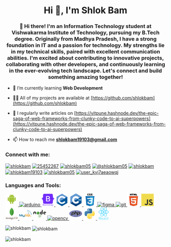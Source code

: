 <h1 align="center">Hi 👋, I'm Shlok Bam</h1>
<h3 align="center">👋 Hi there! I'm an Information Technology student at Vishwakarma Institute of Technology, pursuing my B.Tech degree. Originally from Madhya Pradesh, I have a strong foundation in IT and a passion for technology. My strengths lie in my technical skills, paired with excellent communication abilities. I'm excited about contributing to innovative projects, collaborating with other developers, and continuously learning in the ever-evolving tech landscape. Let's connect and build something amazing together!</h3>

- 🌱 I’m currently learning **Web Development**

- 👨‍💻 All of my projects are available at [https://github.com/shlokbam](https://github.com/shlokbam)

- 📝 I regularly write articles on [https://vitpune.hashnode.dev/the-epic-saga-of-web-frameworks-from-clunky-code-to-ai-superpowers](https://vitpune.hashnode.dev/the-epic-saga-of-web-frameworks-from-clunky-code-to-ai-superpowers)

- 📫 How to reach me **shlokbam19103@gmail.com**

<h3 align="left">Connect with me:</h3>
<p align="left">
<a href="https://linkedin.com/in/shlokbam" target="blank"><img align="center" src="https://raw.githubusercontent.com/rahuldkjain/github-profile-readme-generator/master/src/images/icons/Social/linked-in-alt.svg" alt="shlokbam" height="30" width="40" /></a>
<a href="https://stackoverflow.com/users/25452267" target="blank"><img align="center" src="https://raw.githubusercontent.com/rahuldkjain/github-profile-readme-generator/master/src/images/icons/Social/stack-overflow.svg" alt="25452267" height="30" width="40" /></a>
<a href="https://hashnode.com/shlokbam05" target="blank"><img align="center" src="https://raw.githubusercontent.com/rahuldkjain/github-profile-readme-generator/master/src/images/icons/Social/hashnode.svg" alt="shlokbam05" height="30" width="40" /></a>
<a href="https://medium.com/@shlokbam05" target="blank"><img align="center" src="https://raw.githubusercontent.com/rahuldkjain/github-profile-readme-generator/master/src/images/icons/Social/medium.svg" alt="@shlokbam05" height="30" width="40" /></a>
<a href="https://www.codechef.com/users/shlokbam" target="blank"><img align="center" src="https://cdn.jsdelivr.net/npm/simple-icons@3.1.0/icons/codechef.svg" alt="shlokbam" height="30" width="40" /></a>
<a href="https://www.hackerrank.com/shlokbam19103" target="blank"><img align="center" src="https://raw.githubusercontent.com/rahuldkjain/github-profile-readme-generator/master/src/images/icons/Social/hackerrank.svg" alt="shlokbam19103" height="30" width="40" /></a>
<a href="https://www.leetcode.com/shlokbam05" target="blank"><img align="center" src="https://raw.githubusercontent.com/rahuldkjain/github-profile-readme-generator/master/src/images/icons/Social/leet-code.svg" alt="shlokbam05" height="30" width="40" /></a>
<a href="https://auth.geeksforgeeks.org/user/user_kvj7aeaowqj" target="blank"><img align="center" src="https://raw.githubusercontent.com/rahuldkjain/github-profile-readme-generator/master/src/images/icons/Social/geeks-for-geeks.svg" alt="user_kvj7aeaowqj" height="30" width="40" /></a>
</p>

<h3 align="left">Languages and Tools:</h3>
<p align="left"> <a href="https://developer.android.com" target="_blank" rel="noreferrer"> <img src="https://raw.githubusercontent.com/devicons/devicon/master/icons/android/android-original-wordmark.svg" alt="android" width="40" height="40"/> </a> <a href="https://www.arduino.cc/" target="_blank" rel="noreferrer"> <img src="https://cdn.worldvectorlogo.com/logos/arduino-1.svg" alt="arduino" width="40" height="40"/> </a> <a href="https://getbootstrap.com" target="_blank" rel="noreferrer"> <img src="https://raw.githubusercontent.com/devicons/devicon/master/icons/bootstrap/bootstrap-plain-wordmark.svg" alt="bootstrap" width="40" height="40"/> </a> <a href="https://www.cprogramming.com/" target="_blank" rel="noreferrer"> <img src="https://raw.githubusercontent.com/devicons/devicon/master/icons/c/c-original.svg" alt="c" width="40" height="40"/> </a> <a href="https://www.w3schools.com/cpp/" target="_blank" rel="noreferrer"> <img src="https://raw.githubusercontent.com/devicons/devicon/master/icons/cplusplus/cplusplus-original.svg" alt="cplusplus" width="40" height="40"/> </a> <a href="https://www.w3schools.com/css/" target="_blank" rel="noreferrer"> <img src="https://raw.githubusercontent.com/devicons/devicon/master/icons/css3/css3-original-wordmark.svg" alt="css3" width="40" height="40"/> </a> <a href="https://www.figma.com/" target="_blank" rel="noreferrer"> <img src="https://www.vectorlogo.zone/logos/figma/figma-icon.svg" alt="figma" width="40" height="40"/> </a> <a href="https://git-scm.com/" target="_blank" rel="noreferrer"> <img src="https://www.vectorlogo.zone/logos/git-scm/git-scm-icon.svg" alt="git" width="40" height="40"/> </a> <a href="https://www.w3.org/html/" target="_blank" rel="noreferrer"> <img src="https://raw.githubusercontent.com/devicons/devicon/master/icons/html5/html5-original-wordmark.svg" alt="html5" width="40" height="40"/> </a> <a href="https://developer.mozilla.org/en-US/docs/Web/JavaScript" target="_blank" rel="noreferrer"> <img src="https://raw.githubusercontent.com/devicons/devicon/master/icons/javascript/javascript-original.svg" alt="javascript" width="40" height="40"/> </a> <a href="https://www.mongodb.com/" target="_blank" rel="noreferrer"> <img src="https://raw.githubusercontent.com/devicons/devicon/master/icons/mongodb/mongodb-original-wordmark.svg" alt="mongodb" width="40" height="40"/> </a> <a href="https://www.mysql.com/" target="_blank" rel="noreferrer"> <img src="https://raw.githubusercontent.com/devicons/devicon/master/icons/mysql/mysql-original-wordmark.svg" alt="mysql" width="40" height="40"/> </a> <a href="https://nodejs.org" target="_blank" rel="noreferrer"> <img src="https://raw.githubusercontent.com/devicons/devicon/master/icons/nodejs/nodejs-original-wordmark.svg" alt="nodejs" width="40" height="40"/> </a> <a href="https://opencv.org/" target="_blank" rel="noreferrer"> <img src="https://www.vectorlogo.zone/logos/opencv/opencv-icon.svg" alt="opencv" width="40" height="40"/> </a> <a href="https://www.php.net" target="_blank" rel="noreferrer"> <img src="https://raw.githubusercontent.com/devicons/devicon/master/icons/php/php-original.svg" alt="php" width="40" height="40"/> </a> <a href="https://www.python.org" target="_blank" rel="noreferrer"> <img src="https://raw.githubusercontent.com/devicons/devicon/master/icons/python/python-original.svg" alt="python" width="40" height="40"/> </a> <a href="https://reactjs.org/" target="_blank" rel="noreferrer"> <img src="https://raw.githubusercontent.com/devicons/devicon/master/icons/react/react-original-wordmark.svg" alt="react" width="40" height="40"/> </a> </p>

<p><img align="left" src="https://github-readme-stats.vercel.app/api/top-langs?username=shlokbam&show_icons=true&locale=en&layout=compact" alt="shlokbam" /></p>

<p>&nbsp;<img align="center" src="https://github-readme-stats.vercel.app/api?username=shlokbam&show_icons=true&locale=en" alt="shlokbam" /></p>

<p><img align="center" src="https://github-readme-streak-stats.herokuapp.com/?user=shlokbam&" alt="shlokbam" /></p>

